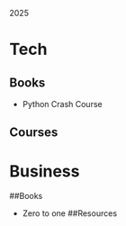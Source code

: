 2025 

# Tech 
## Books
- Python Crash Course
## Courses


# Business
##Books
- Zero to one 
##Resources
